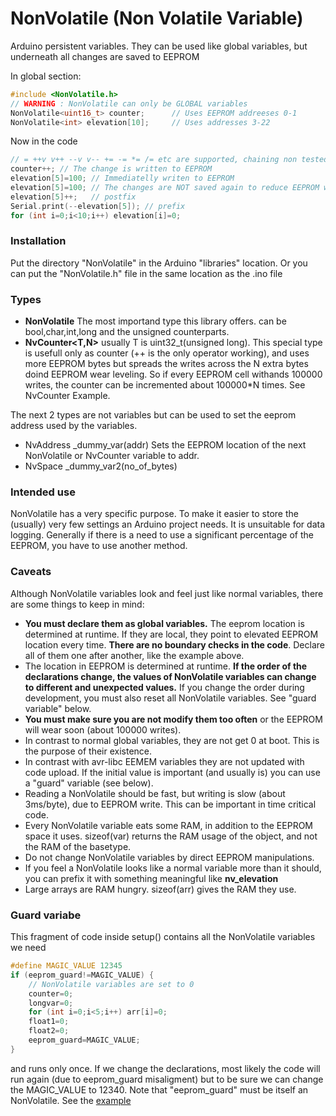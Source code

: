 # NonVolatile (Non Volatile Variable)
Arduino persistent variables. They can be used like
global variables, but underneath all changes are saved to EEPROM

In global section:

```C++
#include <NonVolatile.h>
// WARNING : NonVolatile can only be GLOBAL variables
NonVolatile<uint16_t> counter;      // Uses EEPROM addreeses 0-1
NonVolatile<int> elevation[10];     // Uses addresses 3-22
```
Now in the code
```C++
// = ++v v++ --v v-- += -= *= /= etc are supported, chaining non tested
counter++; // The change is written to EEPROM
elevation[5]=100; // Immediatelly writen to EEPROM
elevation[5]=100; // The changes are NOT saved again to reduce EEPROM wear
elevation[5]++;   // postfix
Serial.print(--elevation[5]); // prefix
for (int i=0;i<10;i++) elevation[i]=0;
```
### Installation
Put the directory "NonVolatile" in the Arduino "libraries" location.
Or you can put the "NonVolatile.h" file in the same location as the .ino file

### Types
- **NonVolatile<T>** The most importand type this library offers. <T> can be bool,char,int,long
and the unsigned counterparts.
- **NvCounter<T,N>** usually T is uint32_t(unsigned long). This special type
is usefull only as counter (++ is the only operator working), and uses more EEPROM bytes
but spreads the writes across the N extra bytes doind EEPROM wear leveling. So if every
EEPROM cell withands 100000 writes, the counter can be incremented about 100000*N times.
See NvCounter Example.

The next 2 types are not variables but can be used to set the eeprom address used by the variables.

- NvAddress _dummy_var(addr) Sets the EEPROM location of the next NonVolatile or NvCounter
variable to addr.
- NvSpace _dummy_var2(no_of_bytes)

### Intended use
NonVolatile has a very specific purpose. To make it easier to store the (usually) very few
settings an Arduino project needs. It is unsuitable for data logging. Generally if there
is a need to use a significant percentage of the EEPROM, you have to use another method.

### Caveats
Although NonVolatile variables look and feel just like normal variables,
there are some things to keep in mind:
- **You must declare them as global variables.** The eeprom location is
determined at runtime. If they are local, they point to elevated EEPROM
location every time. **There are no boundary checks in the code**.
Declare all of them one after another,
like the example above.
- The location in EEPROM is determined at runtime. **If the order of the
declarations change, the values of NonVolatile variables
can change to different and unexpected values.** If you change the order
during development, you must also reset all NonVolatile variables. See
"guard variable" below.
- **You must make sure you are not modify them too often** or the EEPROM
will wear soon (about 100000 writes).
- In contrast to normal global variables, they are not get 0 at boot.
This is the purpose of their existence.
- In contrast with avr-libc EEMEM variables they are not updated with
code upload. If the initial value is important (and usually is) you can
use a "guard" variable (see below).
- Reading a NonVolatile should be fast, but writing is slow
(about 3ms/byte), due to EEPROM write. This can be important in time
critical code.
- Every NonVolatile variable eats some RAM, in addition to the EEPROM space
it uses. sizeof(var) returns the RAM usage of the object, and not the RAM of
the basetype.
- Do not change NonVolatile variables by direct EEPROM manipulations.
- If you feel a NonVolatile looks like a normal variable more than it
should, you can prefix it with something meaningful like **nv_elevation**
- Large arrays are RAM hungry. sizeof(arr) gives the RAM they use.


### Guard variabe

This fragment of code inside setup() contains all the NonVolatile variables we need
```C++
#define MAGIC_VALUE 12345
if (eeprom_guard!=MAGIC_VALUE) {
    // NonVolatile variables are set to 0
    counter=0;
    longvar=0;
    for (int i=0;i<5;i++) arr[i]=0;
    float1=0;
    float2=0;
    eeprom_guard=MAGIC_VALUE;
}

```

and runs only once. If we change the declarations, most likely
the code will run again (due to eeprom_guard misaligment) but
to be sure we can change the MAGIC_VALUE to 12340.
Note that "eeprom_guard" must be itself an NonVolatile. See the
[example](https://github.com/pkarsy/NonVolatile/blob/master/example/example.ino)



